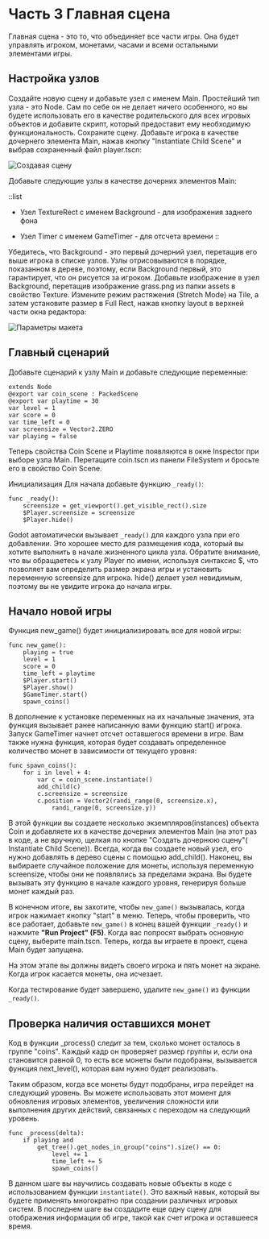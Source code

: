 ﻿# Часть 3 Главная сцена

Главная сцена - это то, что объединяет все части игры. Она будет управлять игроком, монетами, часами и всеми остальными элементами игры.

## Настройка узлов
Создайте новую сцену и добавьте узел с именем Main. Простейший тип узла - это Node. Сам по себе он не делает ничего особенного, но вы будете использовать его в качестве родительского для всех игровых объектов и добавите скрипт, который предоставит ему необходимую функциональность. Сохраните сцену.
Добавьте игрока в качестве дочернего элемента Main, нажав кнопку "Instantiate Child Scene" и выбрав сохраненный файл player.tscn:

![Создавая сцену](/img/1-coin/23.png)

Добавьте следующие узлы в качестве дочерних элементов Main:

::list

 - Узел TextureRect с именем Background - для изображения заднего фона
  
 - Узел Timer с именем GameTimer - для отсчета времени
::

Убедитесь, что Background - это первый дочерний узел, перетащив его выше игрока в списке узлов. Узлы отрисовываются в порядке, показанном в дереве, поэтому, если Background первый, это гарантирует, что он рисуется за игроком. Добавьте изображение в узел Background, перетащив изображение grass.png из папки assets в свойство Texture. Измените режим растяжения (Stretch Mode) на Tile, а затем установите размер в Full Rect, нажав кнопку layout в верхней части окна редактора:

![Параметры макета](/img/1-coin/24.png)

## Главный сценарий
Добавьте сценарий к узлу Main и добавьте следующие переменные:

```gdscript
extends Node
@export var coin_scene : PackedScene
@export var playtime = 30
var level = 1
var score = 0
var time_left = 0
var screensize = Vector2.ZERO
var playing = false 
```


Теперь свойства Coin Scene и Playtime появляются в окне Inspector при выборе узла Main.
Перетащите coin.tscn из панели FileSystem и бросьте его в свойство Coin Scene.

Инициализация
Для начала добавьте функцию `_ready()`:

```gdscript
func _ready():
    screensize = get_viewport().get_visible_rect().size
    $Player.screensize = screensize
    $Player.hide() 
```

Godot автоматически вызывает `_ready()` для каждого узла при его добавлении. Это хорошее место для размещения кода, который вы хотите выполнить в начале жизненного цикла узла.
Обратите внимание, что вы обращаетесь к узлу Player по имени, используя синтаксис $, что позволяет вам определить размер экрана игры и установить переменную screensize для игрока. hide() делает узел невидимым, поэтому вы не увидите игрока до начала игры.

## Начало новой игры
Функция new_game() будет инициализировать все для новой игры:

```gdscript
func new_game():
    playing = true
    level = 1
    score = 0
    time_left = playtime
    $Player.start()
    $Player.show()
    $GameTimer.start()
    spawn_coins() 
```

В дополнение к установке переменных на их начальные значения, эта функция вызывает ранее написанную вами функцию start() игрока. Запуск GameTimer начнет отсчет оставшегося времени в игре. Вам также нужна функция, которая будет создавать определенное количество монет в зависимости от текущего уровня:

```gdscript
func spawn_coins():
    for i in level + 4:
        var c = coin_scene.instantiate()
        add_child(c)
        c.screensize = screensize
        c.position = Vector2(randi_range(0, screensize.x),
            randi_range(0, screensize.y)) 
```




В этой функции вы создаете несколько экземпляров(instances) объекта Coin и добавляете их в качестве дочерних элементов Main (на этот раз в коде, а не вручную, щелкая по кнопке "Создать дочернюю сцену"( Instantiate Child Scene)). Всегда, когда вы создаете новый узел, его нужно добавлять в дерево сцены с помощью add_child(). Наконец, вы выбираете случайное положение для монеты, используя переменную screensize, чтобы они не появлялись за пределами экрана. Вы будете вызывать эту функцию в начале каждого уровня, генерируя больше монет каждый раз.

В конечном итоге, вы захотите, чтобы `new_game()` вызывалась, когда игрок нажимает кнопку "start" в меню. Теперь, чтобы проверить, что все работает, добавьте `new_game()` в конец вашей функции `_ready()` и нажмите **"Run Project" (F5)**. Когда вас попросят выбрать основную сцену, выберите main.tscn. Теперь, когда вы играете в проект, сцена Main будет запущена.

На этом этапе вы должны видеть своего игрока и пять монет на экране. Когда игрок касается монеты, она исчезает.

Когда тестирование будет завершено, удалите `new_game()` из функции `_ready()`.

## Проверка наличия оставшихся монет

Код в функции _process() следит за тем, сколько монет осталось в группе "coins". Каждый кадр он проверяет размер группы и, если она становится равной 0, то есть все монеты были подобраны, вызывается функция next_level(), которая вам нужно будет реализовать.

Таким образом, когда все монеты будут подобраны, игра перейдет на следующий уровень. Вы можете использовать этот момент для обновления игровых элементов, увеличения сложности или выполнения других действий, связанных с переходом на следующий уровень.
```gdscript
func _process(delta):
    if playing and
        get_tree().get_nodes_in_group("coins").size() == 0:
            level += 1
            time_left += 5
            spawn_coins() 
```

В данном шаге вы научились создавать новые объекты в коде с использованием функции `instantiate()`. Это важный навык, который вы будете применять многократно при создании различных игровых систем. В последнем шаге вы создадите еще одну сцену для отображения информации об игре, такой как счет игрока и оставшееся время.